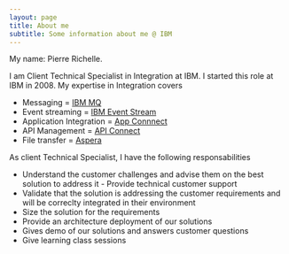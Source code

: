 ```yaml
---
layout: page
title: About me
subtitle: Some information about me @ IBM
---
```


My name: Pierre Richelle. 

I am Client Technical Specialist in Integration at IBM.
I started this role at IBM in 2008.
My expertise in Integration covers 
- Messaging = [IBM MQ](https://developer.ibm.com/components/ibm-mq/)
- Event streaming = [IBM Event Stream](https://developer.ibm.com/components/event-streams/)
- Application Integration = [App Connnect](https://developer.ibm.com/components/app-connect/)
- API Management = [API Connect](https://developer.ibm.com/components/api-connect/)
- File transfer = [Aspera](https://www.ibm.com/be-en/products/aspera/developer)

As client Technical Specialist, I have the following responsabilities
  - Understand the customer challenges and advise them on the best solution to address it   - Provide technical customer support
  - Validate that the solution is addressing the customer requirements and will be correclty integrated in their environment
  - Size the solution for the requirements
  - Provide an architecture deployment of our solutions
  - Gives demo of our solutions and answers customer questions
  - Give learning class sessions
